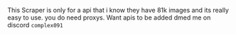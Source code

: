 This Scraper is only for a api that i know they have 81k images and its really easy to use. you do need proxys. Want apis to be added dmed me on discord `complex091`

